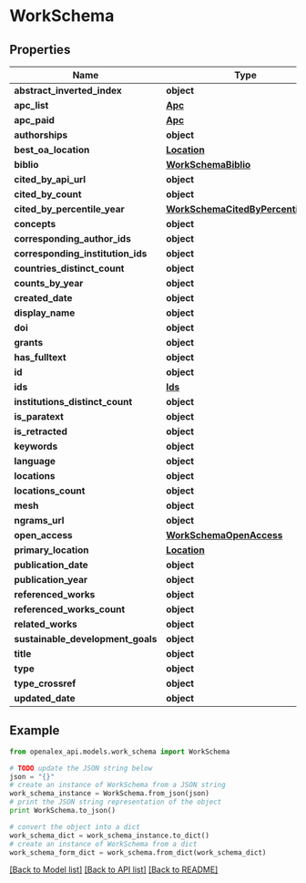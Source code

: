 # WorkSchema


## Properties
Name | Type | Description | Notes
------------ | ------------- | ------------- | -------------
**abstract_inverted_index** | **object** |  | [optional] 
**apc_list** | [**Apc**](Apc.md) |  | [optional] 
**apc_paid** | [**Apc**](Apc.md) |  | [optional] 
**authorships** | **object** |  | [optional] 
**best_oa_location** | [**Location**](Location.md) |  | [optional] 
**biblio** | [**WorkSchemaBiblio**](WorkSchemaBiblio.md) |  | [optional] 
**cited_by_api_url** | **object** |  | [optional] 
**cited_by_count** | **object** |  | [optional] 
**cited_by_percentile_year** | [**WorkSchemaCitedByPercentileYear**](WorkSchemaCitedByPercentileYear.md) |  | [optional] 
**concepts** | **object** |  | [optional] 
**corresponding_author_ids** | **object** |  | [optional] 
**corresponding_institution_ids** | **object** |  | [optional] 
**countries_distinct_count** | **object** |  | [optional] 
**counts_by_year** | **object** |  | [optional] 
**created_date** | **object** |  | [optional] 
**display_name** | **object** |  | 
**doi** | **object** |  | [optional] 
**grants** | **object** |  | [optional] 
**has_fulltext** | **object** |  | [optional] 
**id** | **object** |  | 
**ids** | [**Ids**](Ids.md) |  | [optional] 
**institutions_distinct_count** | **object** |  | [optional] 
**is_paratext** | **object** |  | [optional] 
**is_retracted** | **object** |  | [optional] 
**keywords** | **object** |  | [optional] 
**language** | **object** |  | [optional] 
**locations** | **object** |  | [optional] 
**locations_count** | **object** |  | [optional] 
**mesh** | **object** |  | [optional] 
**ngrams_url** | **object** |  | [optional] 
**open_access** | [**WorkSchemaOpenAccess**](WorkSchemaOpenAccess.md) |  | [optional] 
**primary_location** | [**Location**](Location.md) |  | [optional] 
**publication_date** | **object** |  | [optional] 
**publication_year** | **object** |  | [optional] 
**referenced_works** | **object** |  | [optional] 
**referenced_works_count** | **object** |  | [optional] 
**related_works** | **object** |  | [optional] 
**sustainable_development_goals** | **object** |  | [optional] 
**title** | **object** |  | [optional] 
**type** | **object** |  | [optional] 
**type_crossref** | **object** |  | [optional] 
**updated_date** | **object** |  | [optional] 

## Example

```python
from openalex_api.models.work_schema import WorkSchema

# TODO update the JSON string below
json = "{}"
# create an instance of WorkSchema from a JSON string
work_schema_instance = WorkSchema.from_json(json)
# print the JSON string representation of the object
print WorkSchema.to_json()

# convert the object into a dict
work_schema_dict = work_schema_instance.to_dict()
# create an instance of WorkSchema from a dict
work_schema_form_dict = work_schema.from_dict(work_schema_dict)
```
[[Back to Model list]](../README.md#documentation-for-models) [[Back to API list]](../README.md#documentation-for-api-endpoints) [[Back to README]](../README.md)


